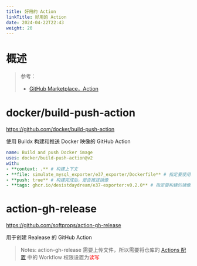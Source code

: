 ```yaml
---
title: 好用的 Action
linkTitle: 好用的 Action
date: 2024-04-22T22:43
weight: 20
---
```


# 概述

> 参考：
>
> - [GitHub Marketplace，Action](https://github.com/marketplace?type=actions)

# docker/build-push-action

https://github.com/docker/build-push-action

使用 Buildx 构建和推送 Docker 映像的 GitHub Action

```yaml
name: Build and push Docker image
uses: docker/build-push-action@v2
with:
- **context: .** # 构建上下文
- **file: simulate_mysql_exporter/e37_exporter/Dockerfile** # 指定要使用的 Dockerfile 路径，`默认值：{context字段的值}/Dockerfile`
- **push: true** # 构建完成后，是否推送镜像
- **tags: ghcr.io/desistdaydream/e37-exporter:v0.2.0** # 指定要构建的镜像名称
```

# action-gh-release

https://github.com/softprops/action-gh-release

用于创建 Realease 的 GitHub Action

> Notes: action-gh-release 需要上传文件，所以需要将仓库的 [Actions 配置](/docs/2.编程/Programming%20tools/SCM/GitHub/GitHub%20Actions/Actions%20配置.md) 中的 Workflow 权限设置为<font color="#ff0000">读写</font>

